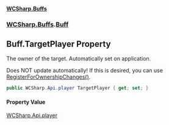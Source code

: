 #### [WCSharp.Buffs](README.md 'README')
### [WCSharp.Buffs](WCSharp.Buffs.md 'WCSharp.Buffs').[Buff](WCSharp.Buffs.Buff.md 'WCSharp.Buffs.Buff')

## Buff.TargetPlayer Property

The owner of the target. Automatically set on application.  
  
Does NOT update automatically! If this is desired, you can use [RegisterForOwnershipChanges()](WCSharp.Buffs.BuffSystem.RegisterForOwnershipChanges().md 'WCSharp.Buffs.BuffSystem.RegisterForOwnershipChanges()').

```csharp
public WCSharp.Api.player TargetPlayer { get; set; }
```

#### Property Value
[WCSharp.Api.player](https://docs.microsoft.com/en-us/dotnet/api/WCSharp.Api.player 'WCSharp.Api.player')
